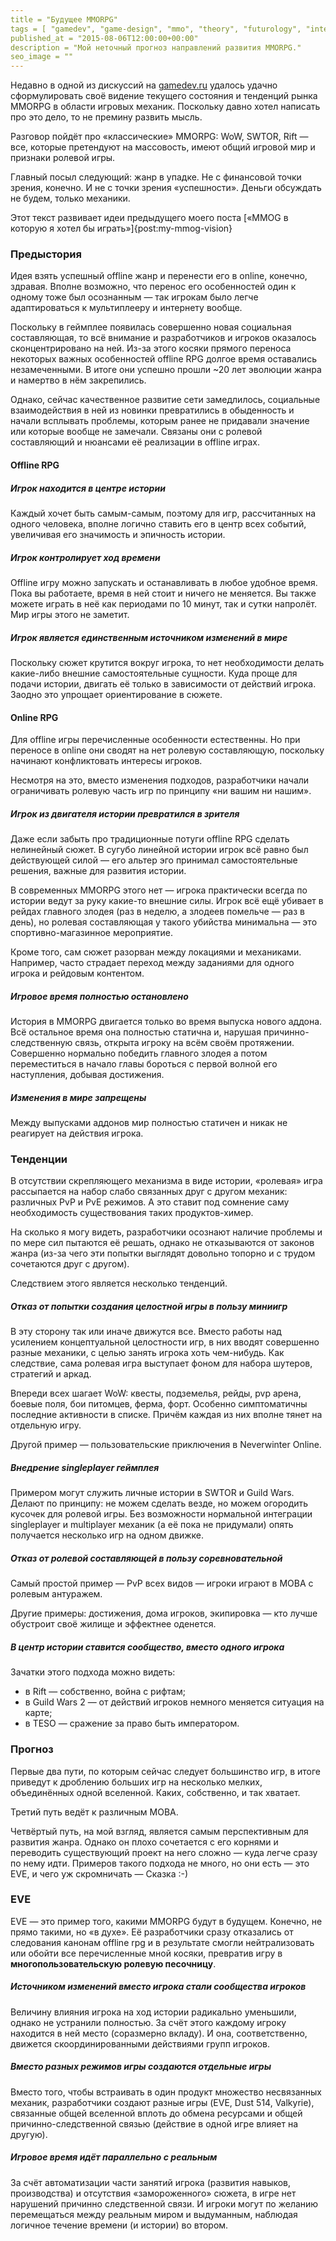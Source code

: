 ```yaml
---
title = "Будущее MMORPG"
tags = [ "gamedev", "game-design", "mmo", "theory", "futurology", "interesting"]
published_at = "2015-08-06T12:00:00+00:00"
description = "Мой неточный прогноз направлений развития MMORPG."
seo_image = ""
---
```


Недавно в одной из дискуссий на [gamedev.ru](http://gamedev.ru) удалось удачно сформулировать своё видение текущего состояния и тенденций рынка MMORPG в области игровых механик. Поскольку давно хотел написать про это дело, то не премину развить мысль.

Разговор пойдёт про «классические» MMORPG: WoW, SWTOR, Rift — все, которые претендуют на массовость, имеют общий игровой мир и признаки ролевой игры.

Главный посыл следующий: жанр в упадке. Не с финансовой точки зрения, конечно. И не с точки зрения «успешности». Деньги обсуждать не будем, только механики.

Этот текст развивает идеи предыдущего моего поста [«MMOG в которую я хотел бы играть»]{post:my-mmog-vision}

<!-- more -->

### Предыстория

Идея взять успешный offline жанр и перенести его в online, конечно, здравая. Вполне возможно, что перенос его особенностей один к одному тоже был осознанным — так игрокам было легче адаптироваться к мультиплееру и интернету вообще.

Поскольку в геймплее появилась совершенно новая социальная составляющая, то всё внимание и разработчиков и игроков оказалось сконцентрировано на ней. Из-за этого косяки прямого переноса некоторых важных особенностей offline RPG долгое время оставались незамеченными. В итоге они успешно прошли ~20 лет эволюции жанра и намертво в нём закрепились.

Однако, сейчас качественное развитие сети замедлилось, социальные взаимодействия в ней из новинки превратились в обыденность и начали всплывать проблемы, которым ранее не придавали значение или которые вообще не замечали. Связаны они с ролевой составляющий и нюансами её реализации в offline играх.

#### Offline RPG

##### Игрок находится в центре истории

Каждый хочет быть самым-самым, поэтому для игр, рассчитанных на одного человека, вполне логично ставить его в центр всех событий, увеличивая его значимость и эпичность истории.

##### Игрок контролирует ход времени

Offline игру можно запускать и останавливать в любое удобное время. Пока вы работаете, время в ней стоит и ничего не меняется. Вы также можете играть в неё как периодами по 10 минут, так и сутки напролёт. Мир игры этого не заметит.

##### Игрок является единственным источником изменений в мире

Поскольку сюжет крутится вокруг игрока, то нет необходимости делать какие-либо внешние самостоятельные сущности. Куда проще для подачи истории, двигать её только в зависимости от действий игрока. Заодно это упрощает ориентирование в сюжете.

#### Online RPG

Для offline игры перечисленные особенности естественны. Но при переносе в online они сводят на нет ролевую составляющую, поскольку начинают конфликтовать интересы игроков.

Несмотря на это, вместо изменения подходов, разработчики начали ограничивать ролевую часть игр по принципу «ни вашим ни нашим».

##### Игрок из двигателя истории превратился в зрителя

Даже если забыть про традиционные потуги offline RPG сделать нелинейный сюжет. В сугубо линейной истории игрок всё равно был действующей силой — его альтер эго принимал самостоятельные решения, важные для развития истории.

В современных MMORPG этого нет — игрока практически всегда по истории ведут за руку какие-то внешние силы. Игрок всё ещё убивает в рейдах главного злодея (раз в неделю, а злодеев помельче — раз в день), но ролевая составляющая у такого убийства минимальна — это спортивно-магазинное мероприятие.

Кроме того, сам сюжет разорван между локациями и механиками. Например, часто страдает переход между заданиями для одного игрока и рейдовым контентом.

##### Игровое время полностью остановлено

История в MMORPG двигается только во время выпуска нового аддона. Всё остальное время она полностью статична и, нарушая причинно-следственную связь, открыта игроку на всём своём протяжении. Совершенно нормально победить главного злодея а потом переместиться в начало главы бороться с первой волной его наступления, добывая достижения.

##### Изменения в мире запрещены

Между выпусками аддонов мир полностью статичен и никак не реагирует на действия игрока.

### Тенденции

В отсутствии скрепляющего механизма в виде истории, «ролевая» игра рассыпается на набор слабо связанных друг с другом механик: различных PvP и PvE режимов. А это ставит под сомнение саму необходимость существования таких продуктов-химер.

На сколько я могу видеть, разработчики осознают наличие проблемы и по мере сил пытаются её решать, однако не отказываются от законов жанра (из-за чего эти попытки выглядят довольно топорно и с трудом сочетаются друг с другом).

Следствием этого является несколько тенденций.

##### Отказ от попытки создания целостной игры в пользу миниигр

В эту сторону так или иначе движутся все. Вместо работы над усилением концептуальной целостности игр, в них вводят совершенно разные механики, с целью занять игрока хоть чем-нибудь. Как следствие, сама ролевая игра выступает фоном для набора шутеров, стратегий и аркад.

Впереди всех шагает WoW: квесты, подземелья, рейды, pvp арена, боевые поля, бои питомцев, ферма, форт. Особенно симптоматичны последние активности в списке. Причём каждая из них вполне тянет на отдельную игру.

Другой пример — пользовательские приключения в Neverwinter Online.

##### Внедрение singleplayer геймплея

Примером могут служить личные истории в SWTOR и Guild Wars. Делают по принципу: не можем сделать везде, но можем огородить кусочек для ролевой игры. Без возможности нормальной интеграции singleplayer и multiplayer механик (а её пока не придумали) опять получается несколько игр на одном движке.

##### Отказ от ролевой составляющей в пользу соревновательной

Самый простой пример — PvP всех видов — игроки играют в MOBA с ролевым антуражем.

Другие примеры: достижения, дома игроков, экипировка — кто лучше обустроит своё жилище и эффектнее оденется.

##### В центр истории ставится сообщество, вместо одного игрока

Зачатки этого подхода можно видеть:

- в Rift — собственно, война с рифтам;
- в Guild Wars 2 — от действий игроков немного меняется ситуация на карте;
- в TESO — сражение за право быть императором.

### Прогноз

Первые два пути, по которым сейчас следует большинство игр, в итоге приведут к дроблению больших игр на несколько мелких, объединённых одной вселенной. Каких, собственно, и так хватает.

Третий путь ведёт к различным MOBA.

Четвёртый путь, на мой взгляд, является самым перспективным для развития жанра. Однако он плохо сочетается с его корнями и переводить существующий проект на него сложно — куда легче сразу по нему идти. Примеров такого подхода не много, но они есть — это EVE, и чего уж скромничать — Сказка :-)

### EVE

EVE — это пример того, какими MMORPG будут в будущем. Конечно, не прямо такими, но «в духе». Её разработчики сразу отказались от следования канонам offline rpg и в результате смогли нейтрализовать или обойти все перечисленные мной косяки, превратив игру в **многопользовательскую ролевую песочницу**.

##### Источником изменений вместо игрока стали сообщества игроков

Величину влияния игрока на ход истории радикально уменьшили, однако не устранили полностью. За счёт этого каждому игроку находится в ней место (соразмерно вкладу). И она, соответственно, движется скоординированными действиями групп игроков.

##### Вместо разных режимов игры создаются отдельные игры

Вместо того, чтобы встраивать в один продукт множество несвязанных механик, разработчики создают разные игры (EVE, Dust 514, Valkyrie), связанные общей вселенной вплоть до обмена ресурсами и общей причинно-следственной связью (действие в одной игре влияет на другую).

##### Игровое время идёт параллельно с реальным

За счёт автоматизации части занятий игрока (развития навыков, производства) и отсутствия «замороженного» сюжета, в игре нет нарушений причинно следственной связи. И игроки могут по желанию перемещаться между реальным миром и выдуманным, наблюдая логичное течение времени (и истории) во втором.
